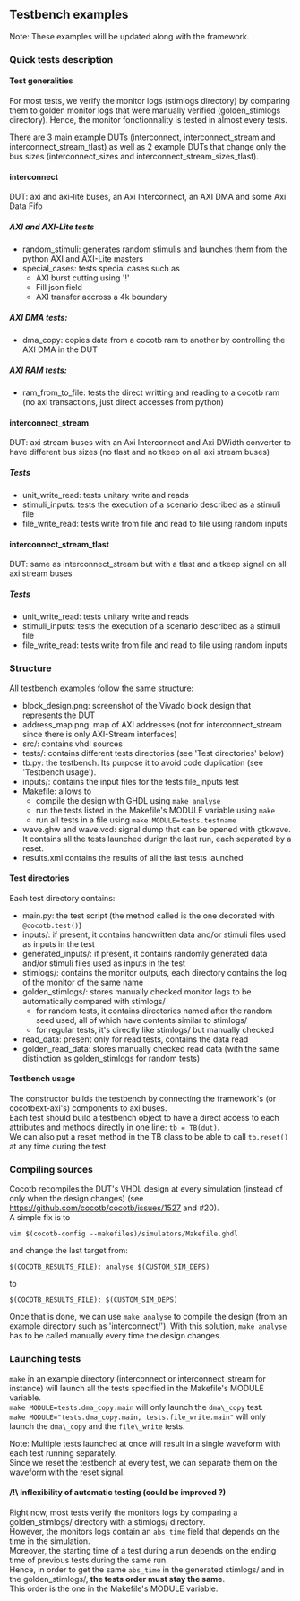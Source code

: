 

## Testbench examples

Note: These examples will be updated along with the framework.



### Quick tests description

#### Test generalities
For most tests, we verify the monitor logs (stimlogs directory) by comparing them to golden monitor logs that were
manually verified (golden\_stimlogs directory).
Hence, the monitor fonctionnality is tested in almost every tests.


There are 3 main example DUTs (interconnect, interconnect\_stream and interconnect\_stream\_tlast) as well as 2 example
DUTs that change only the bus sizes (interconnect\_sizes and interconnect\_stream\_sizes\_tlast).

#### interconnect
DUT: axi and axi-lite buses, an Axi Interconnect, an AXI DMA and some Axi Data Fifo  

##### AXI and AXI-Lite tests
- random\_stimuli: generates random stimulis and launches them from the python AXI and AXI-Lite masters
- special\_cases: tests special cases such as
    * AXI burst cutting using '!'
    * Fill json field
    * AXI transfer accross a 4k boundary

##### AXI DMA tests:
- dma\_copy: copies data from a cocotb ram to another by controlling the AXI DMA in the DUT

##### AXI RAM tests:
- ram\_from\_to\_file: tests the direct writting and reading to a cocotb ram (no axi transactions, just direct accesses
  from python)


#### interconnect\_stream
DUT: axi stream buses with an Axi Interconnect and Axi DWidth converter to have different bus sizes
(no tlast and no tkeep on all axi stream buses)  

##### Tests
- unit\_write\_read: tests unitary write and reads
- stimuli\_inputs: tests the execution of a scenario described as a stimuli file
- file\_write\_read: tests write from file and read to file using random inputs


#### interconnect\_stream\_tlast
DUT: same as interconnect\_stream but with a tlast and a tkeep signal on all axi stream buses  

##### Tests
- unit\_write\_read: tests unitary write and reads
- stimuli\_inputs: tests the execution of a scenario described as a stimuli file
- file\_write\_read: tests write from file and read to file using random inputs


### Structure
All testbench examples follow the same structure:
- block\_design.png: screenshot of the Vivado block design that represents the DUT
- address\_map.png: map of AXI addresses (not for interconnect\_stream since there is only AXI-Stream interfaces)
- src/: contains vhdl sources
- tests/: contains different tests directories (see 'Test directories' below)
- tb.py: the testbench. Its purpose it to avoid code duplication (see 'Testbench usage').
- inputs/: contains the input files for the tests.file\_inputs test
- Makefile: allows to
    * compile the design with GHDL using `make analyse`
    * run the tests listed in the Makefile's MODULE variable using `make`
    * run all tests in a file using `make MODULE=tests.testname`
- wave.ghw and wave.vcd: signal dump that can be opened with gtkwave. It contains all the tests launched durign the last
  run, each separated by a reset.
- results.xml contains the results of all the last tests launched

#### Test directories
Each test directory contains:
- main.py: the test script (the method called is the one decorated with `@cocotb.test()`)
- inputs/: if present, it contains handwritten data and/or stimuli files used as inputs in the test
- generated\_inputs/: if present, it contains randomly generated data and/or stimuli files used as inputs in the test
- stimlogs/: contains the monitor outputs, each directory contains the log of the monitor of the same name
- golden\_stimlogs/: stores manually checked monitor logs to be automatically compared with stimlogs/
    * for random tests, it contains directories named after the random seed used, all of which have contents similar
      to stimlogs/
    * for regular tests, it's directly like stimlogs/ but manually checked
- read\_data: present only for read tests, contains the data read
- golden\_read\_data: stores manually checked read data (with the same distinction as golden\_stimlogs for
  random tests)

#### Testbench usage
The constructor builds the testbench by connecting the framework's (or cocotbext-axi's) components to axi buses.  
Each test should build a testbench object to have a direct access to each attributes and methods directly in one line:
`tb = TB(dut)`.  
We can also put a reset method in the TB class to be able to call `tb.reset()` at any time during the test.  


### Compiling sources
Cocotb recompiles the DUT's VHDL design at every simulation (instead of only when the design changes)
(see https://github.com/cocotb/cocotb/issues/1527 and #20).  
A simple fix is to 
```
vim $(cocotb-config --makefiles)/simulators/Makefile.ghdl
```
and change the last target from:
```
$(COCOTB_RESULTS_FILE): analyse $(CUSTOM_SIM_DEPS)
```
to
```
$(COCOTB_RESULTS_FILE): $(CUSTOM_SIM_DEPS)
```

Once that is done, we can use `make analyse` to compile the design (from an example directory such as 'interconnect/').
With this solution, `make analyse` has to be called manually every time the design changes.

### Launching tests
`make` in an example directory (interconnect or interconnect\_stream for instance) will launch all the tests specified
in the Makefile's MODULE variable.  
`make MODULE=tests.dma_copy.main` will only launch the `dma\_copy` test.  
`make MODULE="tests.dma_copy.main, tests.file_write.main"` will only launch the `dma\_copy` and the `file\_write` tests.  

Note: Multiple tests launched at once will result in a single waveform with each test running separately.  
Since we reset the testbench at every test, we can separate them on the waveform with the reset signal.  


#### /!\ Inflexibility of automatic testing (could be improved ?)
Right now, most tests verify the monitors logs by comparing a golden\_stimlogs/ directory with a stimlogs/ directory.  
However, the monitors logs contain an `abs_time` field that depends on the time in the simulation.  
Moreover, the starting time of a test during a run depends on the ending time of previous tests during the same run.  
Hence, in order to get the same `abs_time` in the generated stimlogs/ and in the golden\_stimlogs/, **the tests order
must stay the same**.  
This order is the one in the Makefile's MODULE variable.  
